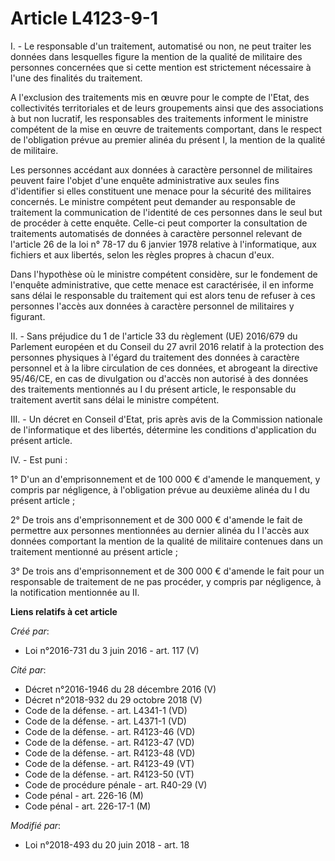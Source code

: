 # Article L4123-9-1

I. - Le responsable d'un traitement, automatisé ou non, ne peut traiter les données dans lesquelles figure la mention de la
qualité de militaire des personnes concernées que si cette mention est strictement nécessaire à l'une des finalités du
traitement.

A l'exclusion des traitements mis en œuvre pour le compte de l'Etat, des collectivités territoriales et de leurs groupements
ainsi que des associations à but non lucratif, les responsables des traitements informent le ministre compétent de la mise en
œuvre de traitements comportant, dans le respect de l'obligation prévue au premier alinéa du présent I, la mention de la
qualité de militaire.

Les personnes accédant aux données à caractère personnel de militaires peuvent faire l'objet d'une enquête administrative aux
seules fins d'identifier si elles constituent une menace pour la sécurité des militaires concernés. Le ministre compétent
peut demander au responsable de traitement la communication de l'identité de ces personnes dans le seul but de procéder à
cette enquête. Celle-ci peut comporter la consultation de traitements automatisés de données à caractère personnel relevant
de l'article 26 de la loi n° 78-17 du 6 janvier 1978 relative à l'informatique, aux fichiers et aux libertés, selon les
règles propres à chacun d'eux.

Dans l'hypothèse où le ministre compétent considère, sur le fondement de l'enquête administrative, que cette menace est
caractérisée, il en informe sans délai le responsable du traitement qui est alors tenu de refuser à ces personnes l'accès aux
données à caractère personnel de militaires y figurant.

II. - Sans préjudice du 1 de l'article 33 du règlement (UE) 2016/679 du Parlement européen et du Conseil du 27 avril 2016
relatif à la protection des personnes physiques à l'égard du traitement des données à caractère personnel et à la libre
circulation de ces données, et abrogeant la directive 95/46/CE, en cas de divulgation ou d'accès non autorisé à des données
des traitements mentionnés au I du présent article, le responsable du traitement avertit sans délai le ministre compétent.

III. - Un décret en Conseil d'Etat, pris après avis de la Commission nationale de l'informatique et des libertés, détermine
les conditions d'application du présent article.

IV. - Est puni :

1° D'un an d'emprisonnement et de 100 000 € d'amende le manquement, y compris par négligence, à l'obligation prévue au
deuxième alinéa du I du présent article ;

2° De trois ans d'emprisonnement et de 300 000 € d'amende le fait de permettre aux personnes mentionnées au dernier alinéa du
I l'accès aux données comportant la mention de la qualité de militaire contenues dans un traitement mentionné au présent
article ;

3° De trois ans d'emprisonnement et de 300 000 € d'amende le fait pour un responsable de traitement de ne pas procéder, y
compris par négligence, à la notification mentionnée au II.

**Liens relatifs à cet article**

_Créé par_:

  - Loi n°2016-731 du 3 juin 2016 - art. 117 (V)

_Cité par_:

  - Décret n°2016-1946 du 28 décembre 2016 (V)
  - Décret n°2018-932 du 29 octobre 2018 (V)
  - Code de la défense. - art. L4341-1 (VD)
  - Code de la défense. - art. L4371-1 (VD)
  - Code de la défense. - art. R4123-46 (VD)
  - Code de la défense. - art. R4123-47 (VD)
  - Code de la défense. - art. R4123-48 (VD)
  - Code de la défense. - art. R4123-49 (VT)
  - Code de la défense. - art. R4123-50 (VT)
  - Code de procédure pénale - art. R40-29 (V)
  - Code pénal - art. 226-16 (M)
  - Code pénal - art. 226-17-1 (M)

_Modifié par_:

  - Loi n°2018-493 du 20 juin 2018 - art. 18
